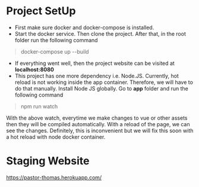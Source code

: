 # Project SetUp
- First make sure docker and docker-compose is installed.
- Start the docker service. Then clone the project. After that, in the root folder run the following command
> docker-compose up --build
- If everything went well, then the project website can be visited at **localhost:8080**
- This project has one more dependency i.e. Node.JS. Currently, hot reload is not working inside the app container. Therefore, we will have to do that manually. 
Install Node JS globally. Go to **app** folder and run the following command
> npm run watch

With the above watch, everytime we make changes to vue or other assets then they will be compiled automatically. With a reload of the page, we can see the changes.
Definitely, this is inconvenient but we will fix this soon with a hot reload with node docker container.

# Staging Website
https://pastor-thomas.herokuapp.com/

